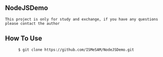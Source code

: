 ## NodeJSDemo
```
This project is only for study and exchange, if you have any questions please contact the author
```

## How To Use
```bash
      $ git clone https://github.com/ISMeSAM/NodeJSDemo.git
```
